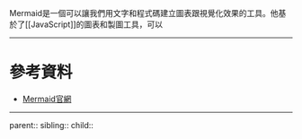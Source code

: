 Mermaid是一個可以讓我們用文字和程式碼建立圖表跟視覺化效果的工具。他基於了[[JavaScript]]的圖表和製圖工具，可以
- - -
# 參考資料
- [Mermaid官網](https://mermaid.js.org/intro/)
- - -
parent::
sibling::
child::